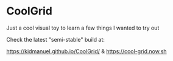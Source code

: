 # CoolGrid
Just a cool visual toy to learn a few things I wanted to try out

Check the latest "semi-stable" build at:

https://kidmanuel.github.io/CoolGrid/
&
https://cool-grid.now.sh
